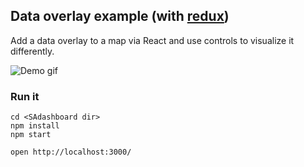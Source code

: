 Data overlay example (with [redux](https://www.npmjs.com/package/redux))
---

Add a data overlay to a map via React and use controls to visualize it differently.

![Demo gif](https://i.imgur.com/FiqNRfZ.gif)

### Run it

    cd <SAdashboard dir>
    npm install
    npm start

    open http://localhost:3000/
